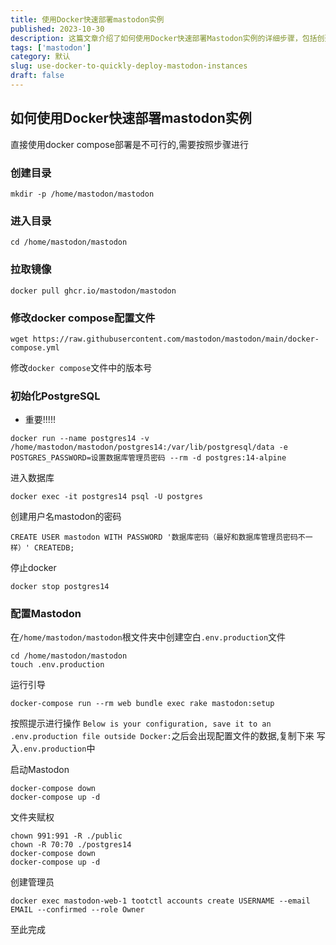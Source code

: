 ```yaml
---
title: 使用Docker快速部署mastodon实例
published: 2023-10-30
description: 这篇文章介绍了如何使用Docker快速部署Mastodon实例的详细步骤，包括创建目录、拉取镜像、修改Docker Compose配置文件、初始化PostgreSQL数据库、配置Mastodon、运行引导、写入配置文件、启动Mastodon、文件夹赋权和创建管理员账户等。
tags: ['mastodon']
category: 默认
slug: use-docker-to-quickly-deploy-mastodon-instances
draft: false
---
```

## 如何使用Docker快速部署mastodon实例
直接使用docker compose部署是不可行的,需要按照步骤进行

### 创建目录
```
mkdir -p /home/mastodon/mastodon
```
### 进入目录
```
cd /home/mastodon/mastodon
```
### 拉取镜像
```
docker pull ghcr.io/mastodon/mastodon
```
### 修改docker compose配置文件
```
wget https://raw.githubusercontent.com/mastodon/mastodon/main/docker-compose.yml
```
修改`docker compose`文件中的版本号
### 初始化PostgreSQL
- 重要!!!!!
```
docker run --name postgres14 -v /home/mastodon/mastodon/postgres14:/var/lib/postgresql/data -e   POSTGRES_PASSWORD=设置数据库管理员密码 --rm -d postgres:14-alpine
```
进入数据库
```
docker exec -it postgres14 psql -U postgres
```
创建用户名mastodon的密码
```
CREATE USER mastodon WITH PASSWORD '数据库密码（最好和数据库管理员密码不一样）' CREATEDB;
```
停止docker
```
docker stop postgres14
```
### 配置Mastodon
在`/home/mastodon/mastodon`根文件夹中创建空白`.env.production`文件
```
cd /home/mastodon/mastodon
touch .env.production
```
运行引导
```
docker-compose run --rm web bundle exec rake mastodon:setup
```
按照提示进行操作
`Below is your configuration, save it to an .env.production file outside Docker:`之后会出现配置文件的数据,复制下来
写入`.env.production`中

启动Mastodon
```
docker-compose down
docker-compose up -d
```
文件夹赋权
```
chown 991:991 -R ./public
chown -R 70:70 ./postgres14
docker-compose down
docker-compose up -d
```

创建管理员
```
docker exec mastodon-web-1 tootctl accounts create USERNAME --email EMAIL --confirmed --role Owner
```
至此完成
